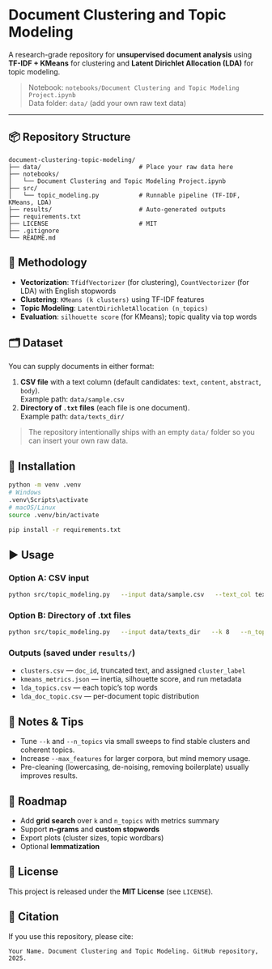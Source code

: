 # Document Clustering and Topic Modeling

A research-grade repository for **unsupervised document analysis** using **TF-IDF + KMeans** for clustering and **Latent Dirichlet Allocation (LDA)** for topic modeling.

> Notebook: `notebooks/Document Clustering and Topic Modeling Project.ipynb`  
> Data folder: `data/` (add your own raw text data)

---

## 📦 Repository Structure
```
document-clustering-topic-modeling/
├── data/                           # Place your raw data here
├── notebooks/
│   └── Document Clustering and Topic Modeling Project.ipynb
├── src/
│   └── topic_modeling.py           # Runnable pipeline (TF-IDF, KMeans, LDA)
├── results/                        # Auto-generated outputs
├── requirements.txt
├── LICENSE                         # MIT
├── .gitignore
└── README.md
```

## 🔬 Methodology
- **Vectorization**: `TfidfVectorizer` (for clustering), `CountVectorizer` (for LDA) with English stopwords
- **Clustering**: `KMeans (k clusters)` using TF-IDF features
- **Topic Modeling**: `LatentDirichletAllocation (n_topics)`
- **Evaluation**: `silhouette score` (for KMeans); topic quality via top words

## 🗂️ Dataset
You can supply documents in either format:
1. **CSV file** with a text column (default candidates: `text`, `content`, `abstract`, `body`).  
   Example path: `data/sample.csv`
2. **Directory of `.txt` files** (each file is one document).  
   Example path: `data/texts_dir/`

> The repository intentionally ships with an empty `data/` folder so you can insert your own raw data.

## 🧰 Installation
```bash
python -m venv .venv
# Windows
.venv\Scripts\activate
# macOS/Linux
source .venv/bin/activate

pip install -r requirements.txt
```

## ▶️ Usage
### Option A: CSV input
```bash
python src/topic_modeling.py   --input data/sample.csv   --text_col text   --k 8   --n_topics 10
```

### Option B: Directory of .txt files
```bash
python src/topic_modeling.py   --input data/texts_dir   --k 8   --n_topics 10
```

### Outputs (saved under `results/`)
- `clusters.csv` — `doc_id`, truncated text, and assigned `cluster_label`  
- `kmeans_metrics.json` — inertia, silhouette score, and run metadata  
- `lda_topics.csv` — each topic’s top words  
- `lda_doc_topic.csv` — per-document topic distribution

## 🧪 Notes & Tips
- Tune `--k` and `--n_topics` via small sweeps to find stable clusters and coherent topics.
- Increase `--max_features` for larger corpora, but mind memory usage.
- Pre-cleaning (lowercasing, de-noising, removing boilerplate) usually improves results.

## 🚀 Roadmap
- Add **grid search** over `k` and `n_topics` with metrics summary
- Support **n-grams** and **custom stopwords**
- Export plots (cluster sizes, topic wordbars)
- Optional **lemmatization**

## 📝 License
This project is released under the **MIT License** (see `LICENSE`).

## 📝 Citation
If you use this repository, please cite:
```
Your Name. Document Clustering and Topic Modeling. GitHub repository, 2025.
```
